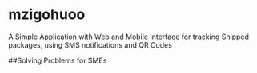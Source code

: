 # mzigohuoo
A Simple Application with Web and Mobile Interface for tracking Shipped packages, using SMS notifications and QR Codes

##Solving Problems for SMEs
